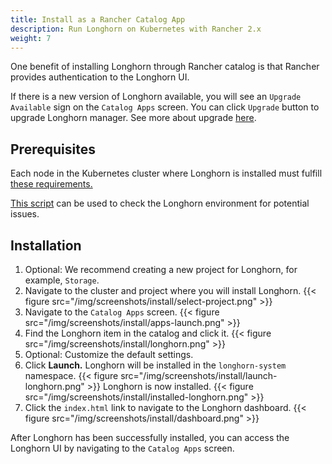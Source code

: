```yaml
---
title: Install as a Rancher Catalog App
description: Run Longhorn on Kubernetes with Rancher 2.x
weight: 7
---
```


One benefit of installing Longhorn through Rancher catalog is that Rancher provides authentication to the Longhorn UI.

If there is a new version of Longhorn available, you will see an `Upgrade Available` sign on the `Catalog Apps` screen. You can click `Upgrade` button to upgrade Longhorn manager. See more about upgrade [here](../../upgrade).

## Prerequisites

Each node in the Kubernetes cluster where Longhorn is installed must fulfill [these requirements.](../#installation-requirements)

[This script](https://github.com/longhorn/longhorn/blob/master/scripts/environment_check.sh) can be used to check the Longhorn environment for potential issues.
    
## Installation

1. Optional: We recommend creating a new project for Longhorn, for example, `Storage`.
2. Navigate to the cluster and project where you will install Longhorn. 
    {{< figure src="/img/screenshots/install/select-project.png" >}}
3. Navigate to the `Catalog Apps` screen.
    {{< figure src="/img/screenshots/install/apps-launch.png" >}}
4. Find the Longhorn item in the catalog and click it.
    {{< figure src="/img/screenshots/install/longhorn.png" >}}
5. Optional: Customize the default settings. 
6. Click **Launch.** Longhorn will be installed in the `longhorn-system` namespace.
    {{< figure src="/img/screenshots/install/launch-longhorn.png" >}}
    Longhorn is now installed.
    {{< figure src="/img/screenshots/install/installed-longhorn.png" >}}
7. Click the `index.html` link to navigate to the Longhorn dashboard.
    {{< figure src="/img/screenshots/install/dashboard.png" >}}

After Longhorn has been successfully installed, you can access the Longhorn UI by navigating to the `Catalog Apps` screen.
